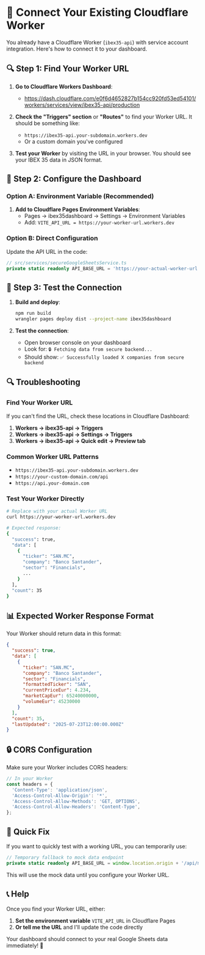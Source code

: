 # 🔗 Connect Your Existing Cloudflare Worker

You already have a Cloudflare Worker (`ibex35-api`) with service account integration. Here's how to connect it to your dashboard.

## 🔍 Step 1: Find Your Worker URL

1. **Go to Cloudflare Workers Dashboard**:
   - https://dash.cloudflare.com/e0f6d4652827b154cc920fd53ed54101/workers/services/view/ibex35-api/production

2. **Check the "Triggers" section** or **"Routes"** to find your Worker URL. It should be something like:
   - `https://ibex35-api.your-subdomain.workers.dev`
   - Or a custom domain you've configured

3. **Test your Worker** by visiting the URL in your browser. You should see your IBEX 35 data in JSON format.

## 🔧 Step 2: Configure the Dashboard

### Option A: Environment Variable (Recommended)

1. **Add to Cloudflare Pages Environment Variables**:
   - Pages → ibex35dashboard → Settings → Environment Variables
   - Add: `VITE_API_URL = https://your-worker-url.workers.dev`

### Option B: Direct Configuration

Update the API URL in the code:

```typescript
// src/services/secureGoogleSheetsService.ts
private static readonly API_BASE_URL = 'https://your-actual-worker-url.workers.dev';
```

## 🧪 Step 3: Test the Connection

1. **Build and deploy**:
   ```bash
   npm run build
   wrangler pages deploy dist --project-name ibex35dashboard
   ```

2. **Test the connection**:
   - Open browser console on your dashboard
   - Look for: `🔒 Fetching data from secure backend...`
   - Should show: `✅ Successfully loaded X companies from secure backend`

## 🔍 Troubleshooting

### Find Your Worker URL

If you can't find the URL, check these locations in Cloudflare Dashboard:

1. **Workers → ibex35-api → Triggers**
2. **Workers → ibex35-api → Settings → Triggers**
3. **Workers → ibex35-api → Quick edit → Preview tab**

### Common Worker URL Patterns

- `https://ibex35-api.your-subdomain.workers.dev`
- `https://your-custom-domain.com/api`
- `https://api.your-domain.com`

### Test Your Worker Directly

```bash
# Replace with your actual Worker URL
curl https://your-worker-url.workers.dev

# Expected response:
{
  "success": true,
  "data": [
    {
      "ticker": "SAN.MC",
      "company": "Banco Santander",
      "sector": "Financials",
      ...
    }
  ],
  "count": 35
}
```

## 📊 Expected Worker Response Format

Your Worker should return data in this format:

```json
{
  "success": true,
  "data": [
    {
      "ticker": "SAN.MC",
      "company": "Banco Santander",
      "sector": "Financials",
      "formattedTicker": "SAN",
      "currentPriceEur": 4.234,
      "marketCapEur": 65240000000,
      "volumeEur": 45230000
    }
  ],
  "count": 35,
  "lastUpdated": "2025-07-23T12:00:00.000Z"
}
```

## 🔒 CORS Configuration

Make sure your Worker includes CORS headers:

```javascript
// In your Worker
const headers = {
  'Content-Type': 'application/json',
  'Access-Control-Allow-Origin': '*',
  'Access-Control-Allow-Methods': 'GET, OPTIONS',
  'Access-Control-Allow-Headers': 'Content-Type',
};
```

## 🚀 Quick Fix

If you want to quickly test with a working URL, you can temporarily use:

```typescript
// Temporary fallback to mock data endpoint
private static readonly API_BASE_URL = window.location.origin + '/api/mock';
```

This will use the mock data until you configure your Worker URL.

## 📞 Help

Once you find your Worker URL, either:
1. **Set the environment variable** `VITE_API_URL` in Cloudflare Pages
2. **Or tell me the URL** and I'll update the code directly

Your dashboard should connect to your real Google Sheets data immediately! 🎉